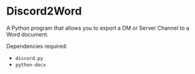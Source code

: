 # Discord2Word
A Python program that allows you to export a DM or Server Channel to a Word document.

Dependencies required:
- `discord.py` 
- `python-docx` 
